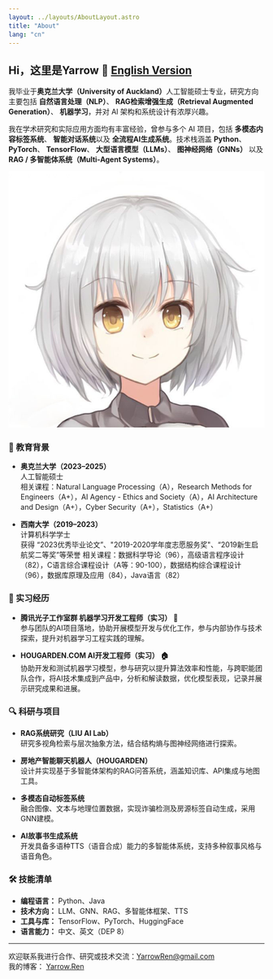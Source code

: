 ```yaml
---
layout: ../layouts/AboutLayout.astro
title: "About"
lang: "cn"
---
```


<!-- ## Hi，这里是Yarrow 👋 [English Version](/about.en) -->
<h2>Hi，这里是Yarrow 👋 <a href="/about.en">English Version</a></h2>


<!-- 我毕业于**奥克兰大学（University of Auckland）**人工智能硕士专业，研究方向主要包括**自然语言处理（NLP）**、**RAG检索增强生成（Retrieval Augmented Generation）**、**机器学习**，并对 AI 架构和系统设计有浓厚兴趣。

我在学术研究和实际应用方面均有丰富经验，曾参与多个 AI 项目，包括**多模态内容标签系统**、**智能对话系统**以及**全流程AI生成系统**。技术栈涵盖 **Python**、**PyTorch**、**TensorFlow**、**大语言模型（LLMs）**、**图神经网络（GNNs）** 以及 **RAG / 多智能体系统（Multi-Agent Systems）**。 -->

<div class="flex flex-col lg:flex-row gap-6 mt-4">
  <!-- 左侧文本内容 -->
  <div class="lg:w-4/5">
    <p>
      我毕业于<strong>奥克兰大学（University of Auckland）</strong>人工智能硕士专业，研究方向主要包括
      <strong>自然语言处理（NLP）</strong>、
      <strong>RAG检索增强生成（Retrieval Augmented Generation）</strong>、
      <strong>机器学习</strong>，并对 AI 架构和系统设计有浓厚兴趣。
    </p>
    <p class="mt-4">
      我在学术研究和实际应用方面均有丰富经验，曾参与多个 AI 项目，包括
      <strong>多模态内容标签系统</strong>、
      <strong>智能对话系统</strong>以及
      <strong>全流程AI生成系统</strong>。技术栈涵盖
      <strong>Python</strong>、
      <strong>PyTorch</strong>、
      <strong>TensorFlow</strong>、
      <strong>大型语言模型（LLMs）</strong>、
      <strong>图神经网络（GNNs）</strong> 以及
      <strong>RAG / 多智能体系统（Multi-Agent Systems）</strong>。
    </p>
  </div>

  <!-- 右侧头像 -->
  <div class="lg:w-1/5 hidden lg:block">
    <img src="/title.jpg" alt="头像" class="rounded-xl shadow-md w-full h-auto object-cover" />
  </div>
</div>


### 🧠 教育背景

- **奥克兰大学（2023–2025）**  
  人工智能硕士  
  相关课程：Natural Language Processing（A），Research Methods for Engineers（A+），AI Agency - Ethics and Society（A），AI Architecture and Design（A+），Cyber Security（A+），Statistics（A+）

- **西南大学（2019–2023）**  
  计算机科学学士  
  获得 “2023优秀毕业论文”、"2019-2020学年度志愿服务奖"、“2019新生启航奖二等奖”等荣誉
  相关课程：数据科学导论（96），高级语言程序设计（82），C语言综合课程设计（A等：90-100），数据结构综合课程设计（96），数据库原理及应用（84），Java语言（82）

### 💼 实习经历

- **腾讯光子工作室群 机器学习开发工程师（实习） 🐧**  
  参与团队的AI项目落地，协助开展模型开发与优化工作，参与内部协作与技术探索，提升对机器学习工程实践的理解。

- **HOUGARDEN.COM AI开发工程师（实习） 🏠**  
  协助开发和测试机器学习模型，参与研究以提升算法效率和性能，与跨职能团队合作，将AI技术集成到产品中，分析和解读数据，优化模型表现，记录并展示研究成果和进展。

### 🔍 科研与项目

- **RAG系统研究（LIU AI Lab）**  
  研究多视角检索与层次抽象方法，结合结构熵与图神经网络进行探索。

- **房地产智能聊天机器人（HOUGARDEN）**  
  设计并实现基于多智能体架构的RAG问答系统，涵盖知识库、API集成与地图工具。

- **多模态自动标签系统**  
  融合图像、文本与地理位置数据，实现诈骗检测及房源标签自动生成，采用GNN建模。

- **AI故事书生成系统**  
  开发具备多语种TTS（语音合成）能力的多智能体系统，支持多种叙事风格与语音角色。

### 🛠️ 技能清单

- **编程语言：** Python、Java  
- **技术方向：** LLM、GNN、RAG、多智能体框架、TTS  
- **工具与库：** TensorFlow、PyTorch、HuggingFace  
- **语言能力：** 中文、英文（DEP 8）

---

欢迎联系我进行合作、研究或技术交流：[YarrowRen@gmail.com](mailto:YarrowRen@gmail.com)  
我的博客： [Yarrow.Ren](https://Yarrow.Ren)